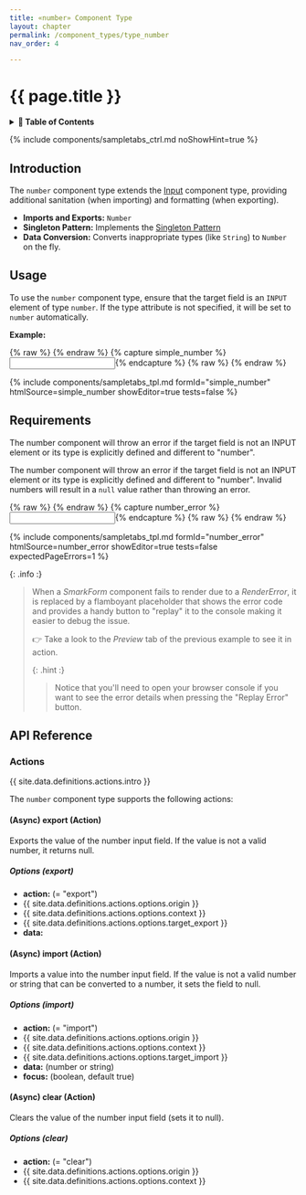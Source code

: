 ```yaml
---
title: «number» Component Type
layout: chapter
permalink: /component_types/type_number
nav_order: 4

---
```


# {{ page.title }}

<details class="chaptertoc">
<summary>
<strong>📖 Table of Contents</strong>
</summary>

  {{ "
<!-- vim-markdown-toc GitLab -->

* [Introduction](#introduction)
* [Usage](#usage)
* [Requirements](#requirements)
* [API Reference](#api-reference)
    * [Actions](#actions)
        * [(Async) export (Action)](#async-export-action)
            * [Options (export)](#options-export)
        * [(Async) import (Action)](#async-import-action)
            * [Options (import)](#options-import)
        * [(Async) clear (Action)](#async-clear-action)
            * [Options (clear)](#options-clear)

<!-- vim-markdown-toc -->
       " | markdownify }}

</details>

{% include components/sampletabs_ctrl.md noShowHint=true %}

## Introduction

The `number` component type extends the [Input](/component_types/type_input) component type, providing additional sanitation (when importing) and formatting (when exporting).

- **Imports and Exports:** `Number`
- **Singleton Pattern:** Implements the [Singleton Pattern](/getting_started/core_component_types#the-singleton-pattern)
- **Data Conversion:** Converts inappropriate types (like `String`) to `Number` on the fly.

## Usage

To use the `number` component type, ensure that the target field is an `INPUT`
element of type `number`. If the type attribute is not specified, it will be
set to `number` automatically.

**Example:**

{% raw %} <!-- simple_number {{{ --> {% endraw %}
{% capture simple_number
%}<input type="number" name="amount" data-smark>{%
endcapture %}
{% raw %} <!-- }}} --> {% endraw %}

{% include components/sampletabs_tpl.md
    formId="simple_number"
    htmlSource=simple_number
    showEditor=true
    tests=false
%}



## Requirements

The number component will throw an error if the target field is not an INPUT
element or its type is explicitly defined and different to "number".

The number component will throw an error if the target field is not an INPUT
element or its type is explicitly defined and different to "number". Invalid
numbers will result in a `null` value rather than throwing an error.

{% raw %} <!-- number_error {{{ --> {% endraw %}
{% capture number_error
%}<input type="text" name="amount" data-smark='{"type":"number"}'>{%
endcapture %}
{% raw %} <!-- }}} --> {% endraw %}

{% include components/sampletabs_tpl.md
    formId="number_error"
    htmlSource=number_error
    showEditor=true
    tests=false
    expectedPageErrors=1
%}


{: .info :}
> When a *SmarkForm* component fails to render due to a *RenderError*, it is
> replaced by a flamboyant placeholder that shows the error code and provides a
> handy button to "replay" it to the console making it easier to debug the
> issue.
> 
> 👉 Take a look to the *Preview* tab of the previous example to see it in
> action.
>
> {: .hint :}
> > Notice that you'll need to open your browser console if you want to see the
> > error details when pressing the "Replay Error" button.



## API Reference

### Actions

{{ site.data.definitions.actions.intro }}

The `number` component type supports the following actions:


#### (Async) export (Action)

Exports the value of the number input field. If the value is not a valid number, it returns null.

##### Options (export)

  * **action:** (= "export")
  * {{ site.data.definitions.actions.options.origin }}
  * {{ site.data.definitions.actions.options.context }}
  * {{ site.data.definitions.actions.options.target_export }}
  * **data:**

#### (Async) import (Action)

Imports a value into the number input field. If the value is not a valid number or string that can be converted to a number, it sets the field to null.

##### Options (import)

  * **action:** (= "import")
  * {{ site.data.definitions.actions.options.origin }}
  * {{ site.data.definitions.actions.options.context }}
  * {{ site.data.definitions.actions.options.target_import }}
  * **data:** (number or string)
  * **focus:** (boolean, default true)

#### (Async) clear (Action)

Clears the value of the number input field (sets it to null).

##### Options (clear)

  * **action:** (= "clear")
  * {{ site.data.definitions.actions.options.origin }}
  * {{ site.data.definitions.actions.options.context }}



